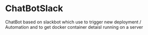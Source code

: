# ChatBotSlack
ChatBot based on slackbot which use to trigger new deployment / Automation and to get docker container detaisl running on a server

